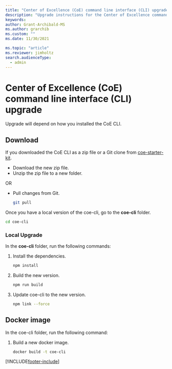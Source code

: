 ```yaml
---
title: "Center of Excellence (CoE) command line interface (CLI) upgrade"
description: "Upgrade instructions for the Center of Excellence command line interface"
keywords: 
author: Grant-Archibald-MS
ms.author: grarchib
ms.custom: ""
ms.date: 11/30/2021

ms.topic: "article"
ms.reviewer: jimholtz
search.audienceType: 
  - admin
---
```


# Center of Excellence (CoE) command line interface (CLI) upgrade

Upgrade will depend on how you installed the CoE CLI.

## Download

If you downloaded the CoE CLI as a zip file or a Git clone from [coe-starter-kit](https://github.com/microsoft/coe-starter-kit).

- Download the new zip file.
- Unzip the zip file to a new folder.

OR

- Pull changes from Git.

   ```bash
   git pull
   ```

Once you have a local version of the coe-cli, go to the **coe-cli** folder.

   ```bash
   cd coe-cli

   ```

### Local Upgrade

In the **coe-cli** folder, run the following commands:

1. Install the dependencies.

   ```bash
   npm install

   ```

1. Build the new version.

   ```bash
   npm run build

   ```

1. Update coe-cli to the new version.

   ```bash
   npm link --force

   ```

## Docker image

In the coe-cli folder, run the following command:

1. Build a new docker image.

   ```bash
   docker build -t coe-cli

   ```

[!INCLUDE[footer-include](../../../includes/footer-banner.md)]

